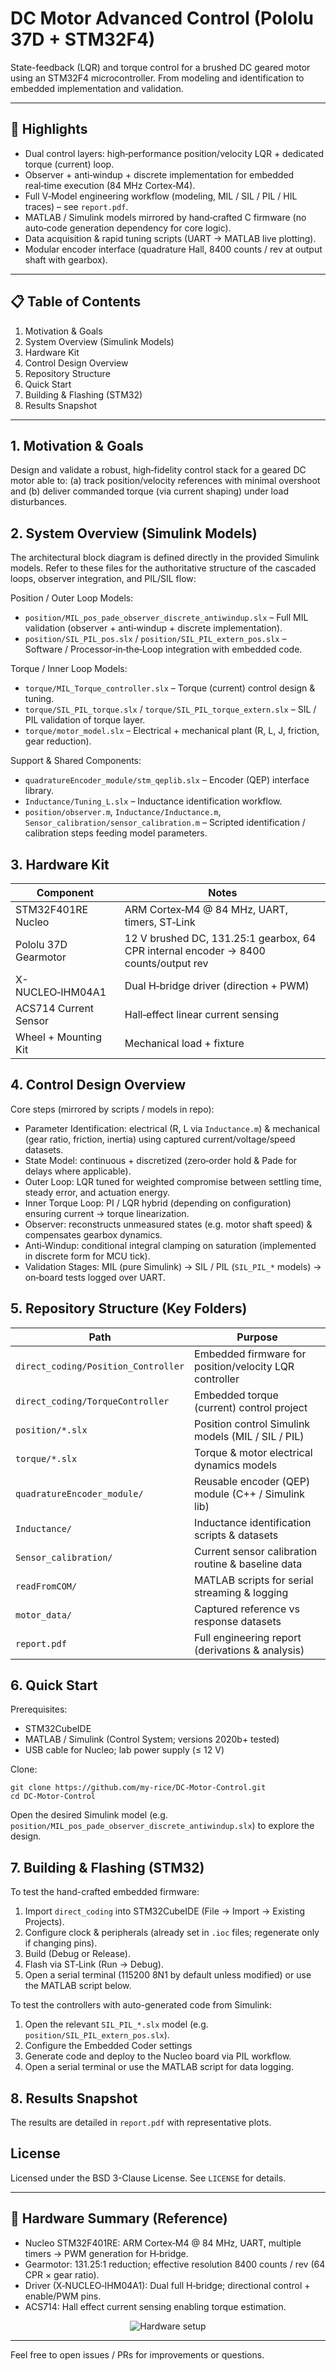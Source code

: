 # DC Motor Advanced Control (Pololu 37D + STM32F4)

State-feedback (LQR) and torque control for a brushed DC geared motor using an STM32F4 microcontroller. From modeling and identification to embedded implementation and validation.

---

## 🚀 Highlights

* Dual control layers: high‑performance position/velocity LQR + dedicated torque (current) loop.
* Observer + anti‑windup + discrete implementation for embedded real‑time execution (84 MHz Cortex‑M4).
* Full V‑Model engineering workflow (modeling, MIL / SIL / PIL / HIL traces) – see `report.pdf`.
* MATLAB / Simulink models mirrored by hand‑crafted C firmware (no auto‑code generation dependency for core logic).
* Data acquisition & rapid tuning scripts (UART → MATLAB live plotting).
* Modular encoder interface (quadrature Hall, 8400 counts / rev at output shaft with gearbox).

---

## 📋 Table of Contents
1. Motivation & Goals
2. System Overview (Simulink Models)
3. Hardware Kit
4. Control Design Overview
5. Repository Structure
6. Quick Start
7. Building & Flashing (STM32)
8. Results Snapshot

---

## 1. Motivation & Goals
Design and validate a robust, high‑fidelity control stack for a geared DC motor able to: (a) track position/velocity references with minimal overshoot and (b) deliver commanded torque (via current shaping) under load disturbances.

## 2. System Overview (Simulink Models)
The architectural block diagram is defined directly in the provided Simulink models. Refer to these files for the authoritative structure of the cascaded loops, observer integration, and PIL/SIL flow:

Position / Outer Loop Models:
* `position/MIL_pos_pade_observer_discrete_antiwindup.slx` – Full MIL validation (observer + anti‑windup + discrete implementation).
* `position/SIL_PIL_pos.slx` / `position/SIL_PIL_extern_pos.slx` – Software / Processor‑in‑the‑Loop integration with embedded code.

Torque / Inner Loop Models:
* `torque/MIL_Torque_controller.slx` – Torque (current) control design & tuning.
* `torque/SIL_PIL_torque.slx` / `torque/SIL_PIL_torque_extern.slx` – SIL / PIL validation of torque layer.
* `torque/motor_model.slx` – Electrical + mechanical plant (R, L, J, friction, gear reduction).

Support & Shared Components:
* `quadratureEncoder_module/stm_qeplib.slx` – Encoder (QEP) interface library.
* `Inductance/Tuning_L.slx` – Inductance identification workflow.
* `position/observer.m`, `Inductance/Inductance.m`, `Sensor_calibration/sensor_calibration.m` – Scripted identification / calibration steps feeding model parameters.

## 3. Hardware Kit
| Component | Notes |
|-----------|-------|
| STM32F401RE Nucleo | ARM Cortex‑M4 @ 84 MHz, UART, timers, ST‑Link |
| Pololu 37D Gearmotor | 12 V brushed DC, 131.25:1 gearbox, 64 CPR internal encoder → 8400 counts/output rev |
| X-NUCLEO‑IHM04A1 | Dual H‑bridge driver (direction + PWM) |
| ACS714 Current Sensor | Hall‑effect linear current sensing |
| Wheel + Mounting Kit | Mechanical load + fixture |

## 4. Control Design Overview
Core steps (mirrored by scripts / models in repo):
* Parameter Identification: electrical (R, L via `Inductance.m`) & mechanical (gear ratio, friction, inertia) using captured current/voltage/speed datasets.
* State Model: continuous + discretized (zero‑order hold & Pade for delays where applicable).
* Outer Loop: LQR tuned for weighted compromise between settling time, steady error, and actuation energy.
* Inner Torque Loop: PI / LQR hybrid (depending on configuration) ensuring current → torque linearization.
* Observer: reconstructs unmeasured states (e.g. motor shaft speed) & compensates gearbox dynamics.
* Anti‑Windup: conditional integral clamping on saturation (implemented in discrete form for MCU tick).
* Validation Stages: MIL (pure Simulink) → SIL / PIL (`SIL_PIL_*` models) → on‑board tests logged over UART.

## 5. Repository Structure (Key Folders)
| Path | Purpose |
|------|---------|
| `direct_coding/Position_Controller` | Embedded firmware for position/velocity LQR controller |
| `direct_coding/TorqueController` | Embedded torque (current) control project |
| `position/*.slx` | Position control Simulink models (MIL / SIL / PIL) |
| `torque/*.slx` | Torque & motor electrical dynamics models |
| `quadratureEncoder_module/` | Reusable encoder (QEP) module (C++ / Simulink lib) |
| `Inductance/` | Inductance identification scripts & datasets |
| `Sensor_calibration/` | Current sensor calibration routine & baseline data |
| `readFromCOM/` | MATLAB scripts for serial streaming & logging |
| `motor_data/` | Captured reference vs response datasets |
| `report.pdf` | Full engineering report (derivations & analysis) |

## 6. Quick Start
Prerequisites:
* STM32CubeIDE
* MATLAB / Simulink (Control System; versions 2020b+ tested)
* USB cable for Nucleo; lab power supply (≤ 12 V)

Clone:
```
git clone https://github.com/my-rice/DC-Motor-Control.git
cd DC-Motor-Control
```

Open the desired Simulink model (e.g. `position/MIL_pos_pade_observer_discrete_antiwindup.slx`) to explore the design.

## 7. Building & Flashing (STM32)

To test the hand-crafted embedded firmware:
1. Import `direct_coding` into STM32CubeIDE (File → Import → Existing Projects).  
2. Configure clock & peripherals (already set in `.ioc` files; regenerate only if changing pins).  
3. Build (Debug or Release).  
4. Flash via ST‑Link (Run → Debug).  
5. Open a serial terminal (115200 8N1 by default unless modified) or use the MATLAB script below.

To test the controllers with auto-generated code from Simulink:
1. Open the relevant `SIL_PIL_*.slx` model (e.g. `position/SIL_PIL_extern_pos.slx`).
2. Configure the Embedded Coder settings
3. Generate code and deploy to the Nucleo board via PIL workflow.
4. Open a serial terminal or use the MATLAB script for data logging.

## 8. Results Snapshot
The results are detailed in `report.pdf` with representative plots.

## License
Licensed under the BSD 3-Clause License. See `LICENSE` for details.

---

## 🔧 Hardware Summary (Reference)
* Nucleo STM32F401RE: ARM Cortex‑M4 @ 84 MHz, UART, multiple timers → PWM generation for H‑bridge.
* Gearmotor: 131.25:1 reduction; effective resolution 8400 counts / rev (64 CPR × gear ratio).
* Driver (X‑NUCLEO‑IHM04A1): Dual full H‑bridge; directional control + enable/PWM pins.
* ACS714: Hall effect current sensing enabling torque estimation.

<div align="center">
  <img src="https://github.com/user-attachments/assets/f965d611-9de3-414a-be8f-11bec885afba" alt="Hardware setup" />
</div>

---

Feel free to open issues / PRs for improvements or questions.
